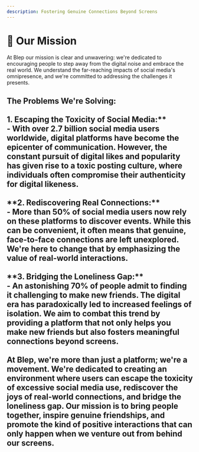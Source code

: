 ```yaml
---
description: Fostering Genuine Connections Beyond Screens
---
```


# 🚀 Our Mission

At Blep our mission is clear and unwavering: we're dedicated to encouraging people to step away from the digital noise and embrace the real world. We understand the far-reaching impacts of social media's omnipresence, and we're committed to addressing the challenges it presents.

The Problems We're Solving:\
\
1\. Escaping the Toxicity of Social Media:\*\*\
&#x20;  \- With over 2.7 billion social media users worldwide, digital platforms have become the epicenter of communication. However, the constant pursuit of digital likes and popularity has given rise to a toxic posting culture, where individuals often compromise their authenticity for digital likeness.\
\
\*\*2. Rediscovering Real Connections:\*\*\
&#x20;  \- More than 50% of social media users now rely on these platforms to discover events. While this can be convenient, it often means that genuine, face-to-face connections are left unexplored. We're here to change that by emphasizing the value of real-world interactions.\
\
\*\*3. Bridging the Loneliness Gap:\*\*\
&#x20;  \- An astonishing 70% of people admit to finding it challenging to make new friends. The digital era has paradoxically led to increased feelings of isolation. We aim to combat this trend by providing a platform that not only helps you make new friends but also fosters meaningful connections beyond screens.\
\
At Blep, we're more than just a platform; we're a movement. We're dedicated to creating an environment where users can escape the toxicity of excessive social media use, rediscover the joys of real-world connections, and bridge the loneliness gap. Our mission is to bring people together, inspire genuine friendships, and promote the kind of positive interactions that can only happen when we venture out from behind our screens.
---------------------------------------------------------------------------------------------------------------------------------------------------------------------------------------------------------------------------------------------------------------------------------------------------------------------------------------------------------------------------------------------------------------------------------------------
